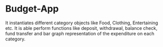 # Budget-App
It instantiates different category objects like Food, Clothing, Entertaining etc. It is able perform functions like deposit, withdrawal, balance check, fund transfer and bar graph representation of the expenditure on each category.
